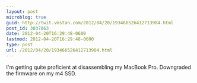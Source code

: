 ```yaml
---
layout: post
microblog: true
guid: http://twit.vmstan.com/2012/04/20/193466526412713984.html
post_id: 3037063
date: 2012-04-20T16:29:48-0600
lastmod: 2012-04-20T16:29:48-0600
type: post
url: /2012/04/20/193466526412713984.html
---
```

I'm getting quite proficient at disassembling my MacBook Pro. Downgraded the firmware on my m4 SSD.
